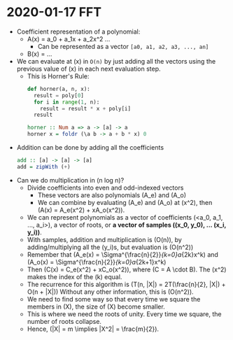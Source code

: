 # 2020-01-17 FFT

* Coefficient representation of a polynomial:
  * A(x) = a_0 + a_1x + a_2x^2 ...
    * Can be represented as a vector `[a0, a1, a2, a3, ..., an]`
  * B(x) = ...
* We can evaluate at \(x\) in `O(n)` by just adding all the vectors using the previous value of \(x\) in each next evaluation step.
  * This is Horner's Rule:
    ```python
    def horner(a, n, x):
      result = poly[0]
      for i in range(1, n):
        result = result * x + poly[i]
      result
    ```
    ```haskell
    horner :: Num a => a -> [a] -> a
    horner x = foldr (\a b -> a + b * x) 0
    ```
* Addition can be done by adding all the coefficients
  ```haskell
  add :: [a] -> [a] -> [a]
  add = zipWith (+)
  ```
* Can we do multiplication in \(n log n\)?
  * Divide coefficients into even and odd-indexed vectors
    * These vectors are also polynomials \(A_e\) and \(A_o\)
    * We can combine by evaluating \(A_e\) and \(A_o\) at \(x^2\), then \(A(x) = A_e(x^2) + xA_o(x^2)\).
  * We can represent polynomials as a vector of coefficients \(<a_0, a_1, ..., a_i>\), a vector of roots, or **a vector of samples \((x_0, y_0), ... (x_i, y_i)\)**.
  * With samples, addition and multiplication is \(O(n)\), by adding/multiplying all the \(y_i\)s, but evaluation is \(O(n^2)\)
  * Remember that \(A_e(x) = \Sigma^{\frac{n}{2}}_{k=0}a_{2k}x^k\) and \(A_o(x) = \Sigma^{\frac{n}{2}}_{k=0}a_{2k+1}x^k\)
  * Then \(C(x) = C_e(x^2) + xC_o(x^2)\), where \(C = A \cdot B\). The \(x^2\) makes the index of the \(k\) equal.
  * The recurrence for this algorithm is \(T(n, |X|) = 2T(\frac{n}{2}, |X|) + O(n + |X|)\) Without any other information, this is \(O(n^2)\).
  * We need to find some way so that every time we square the members in \(X\), the size of \(X\) become smaller.
  * This is where we need the roots of unity. Every time we square, the number of roots collapse.
  * Hence, \(|X| = m \implies |X^2| = \frac{m}{2}\).